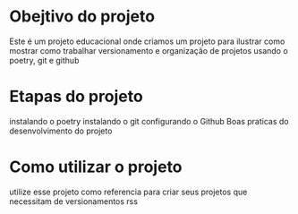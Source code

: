 # Obejtivo do projeto

Este é um projeto educacional onde criamos um projeto para ilustrar como mostrar como trabalhar versionamento e 
organização de projetos usando o poetry, git e github

# Etapas do projeto

instalando o poetry
instalando o git
configurando o Github
Boas praticas do desenvolvimento do projeto

# Como utilizar o projeto

utilize esse projeto como referencia para criar seus projetos que necessitam de versionamentos rss

